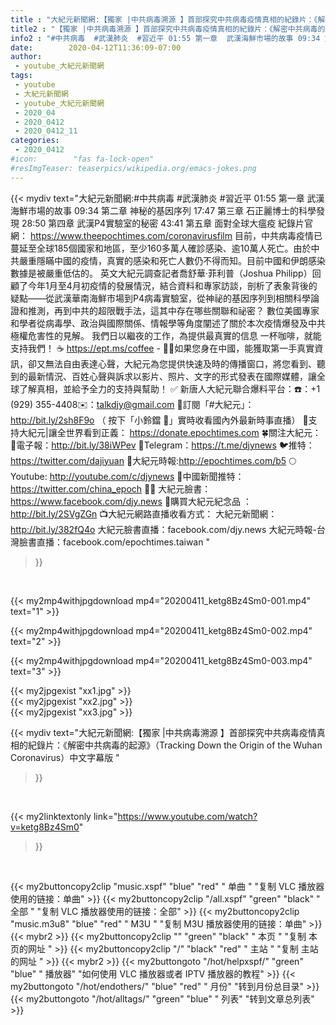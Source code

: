 ```yaml
---
title : "大紀元新聞網:【獨家 |中共病毒溯源 】首部探究中共病毒疫情真相的紀錄片：《解密中共病毒的起源》（Tracking Down the Origin of the Wuhan Coronavirus）中文字幕版 "
title2 : "【獨家 |中共病毒溯源 】首部探究中共病毒疫情真相的紀錄片：《解密中共病毒的起源》（Tracking Down the Origin of the Wuhan Coronavirus）中文字幕版 "
info2 : "#中共病毒  #武漢肺炎  #習近平 01:55 第一章  武漢海鮮市場的故事 09:34 第二章  神秘的基因序列 17:47 第三章  石正麗博士的科學發現 28:50 第四章  武漢P4實驗室的秘密 43:41 第五章 面對全球大瘟疫  紀錄片官網： https://www.theepochtimes.com/coronavirusfilm  目前，中共病毒疫情已蔓延至全球185個國家和地區，至少160多萬人確診感染、逾10萬人死亡。由於中共嚴重隱瞞中國的疫情，真實的感染和死亡人數仍不得而知。目前中國和伊朗感染數據是被嚴重低估的。  英文大紀元調查記者喬舒華·菲利普（Joshua Philipp）回顧了今年1月至4月初疫情的發展情況，結合資料和專家訪談，剖析了表象背後的疑點——從武漢華南海鮮市場到P4病毒實驗室，從神祕的基因序列到相關科學論證和推測，再到中共的超限戰手法，這其中存在哪些關聯和祕密？  數位美國專家和學者從病毒學、政治與國際關係、情報學等角度闡述了關於本次疫情爆發及中共極權危害性的見解。  我們日以繼夜的工作，為提供最真實的信息 一杯咖啡，就能支持我們！ ☕ https://ept.ms/coffee  - ✍🏻如果您身在中國，能獲取第一手真實資訊，卻又無法自由表達心聲，大紀元為您提供快速及時的傳播窗口，將您看到、聽到的最新情況、百姓心聲與訴求以影片、照片、文字的形式發表在國際媒體，讓全球了解真相，並給予全力的支持與幫助！ ✅  新唐人大紀元聯合爆料平台：☎️：+1 (929) 355-4408✉️：talkdjy@gmail.com  🌸訂閱「#大紀元」：http://bit.ly/2sh8F9o （ 按下「小鈴鐺 🔔」實時收看國內外最新時事直播）  💐支持大紀元|讓全世界看到正義： https://donate.epochtimes.com  🍀關注大紀元： 💌電子報：http://bit.ly/38iWPev 📱Telegram：https://t.me/djynews 🐦推特：https://twitter.com/dajiyuan 📰大紀元時報:http://epochtimes.com/b5 🌕Youtube: http://youtube.com/c/djynews 🐤中國新聞推特：https://twitter.com/china_epoch ✍🏻  大紀元臉書：https://www.facebook.com/djy.news  🎁購買大紀元紀念品 ：http://bit.ly/2SVgZGn  📺大紀元網路直播收看方式： 大紀元新聞網：http://bit.ly/382fQ4o 大紀元臉書直播：facebook.com/djy.news 大紀元時報-台灣臉書直播：facebook.com/epochtimes.taiwan "
date:        2020-04-12T11:36:09-07:00
author:
 - youtube_大紀元新聞網
tags:
 - youtube
 - 大紀元新聞網
 - youtube_大紀元新聞網
 - 2020_04
 - 2020_0412
 - 2020_0412_11
categories:
 - 2020_0412
#icon:        "fas fa-lock-open"
#resImgTeaser: teaserpics/wikipedia.org/emacs-jokes.png
---
```


{{< mydiv text="大紀元新聞網:#中共病毒  #武漢肺炎  #習近平 01:55 第一章  武漢海鮮市場的故事 09:34 第二章  神秘的基因序列 17:47 第三章  石正麗博士的科學發現 28:50 第四章  武漢P4實驗室的秘密 43:41 第五章 面對全球大瘟疫  紀錄片官網： https://www.theepochtimes.com/coronavirusfilm  目前，中共病毒疫情已蔓延至全球185個國家和地區，至少160多萬人確診感染、逾10萬人死亡。由於中共嚴重隱瞞中國的疫情，真實的感染和死亡人數仍不得而知。目前中國和伊朗感染數據是被嚴重低估的。  英文大紀元調查記者喬舒華·菲利普（Joshua Philipp）回顧了今年1月至4月初疫情的發展情況，結合資料和專家訪談，剖析了表象背後的疑點——從武漢華南海鮮市場到P4病毒實驗室，從神祕的基因序列到相關科學論證和推測，再到中共的超限戰手法，這其中存在哪些關聯和祕密？  數位美國專家和學者從病毒學、政治與國際關係、情報學等角度闡述了關於本次疫情爆發及中共極權危害性的見解。  我們日以繼夜的工作，為提供最真實的信息 一杯咖啡，就能支持我們！ ☕ https://ept.ms/coffee  - ✍🏻如果您身在中國，能獲取第一手真實資訊，卻又無法自由表達心聲，大紀元為您提供快速及時的傳播窗口，將您看到、聽到的最新情況、百姓心聲與訴求以影片、照片、文字的形式發表在國際媒體，讓全球了解真相，並給予全力的支持與幫助！ ✅  新唐人大紀元聯合爆料平台：☎️：+1 (929) 355-4408✉️：talkdjy@gmail.com  🌸訂閱「#大紀元」：http://bit.ly/2sh8F9o （ 按下「小鈴鐺 🔔」實時收看國內外最新時事直播）  💐支持大紀元|讓全世界看到正義： https://donate.epochtimes.com  🍀關注大紀元： 💌電子報：http://bit.ly/38iWPev 📱Telegram：https://t.me/djynews 🐦推特：https://twitter.com/dajiyuan 📰大紀元時報:http://epochtimes.com/b5 🌕Youtube: http://youtube.com/c/djynews 🐤中國新聞推特：https://twitter.com/china_epoch ✍🏻  大紀元臉書：https://www.facebook.com/djy.news  🎁購買大紀元紀念品 ：http://bit.ly/2SVgZGn  📺大紀元網路直播收看方式： 大紀元新聞網：http://bit.ly/382fQ4o 大紀元臉書直播：facebook.com/djy.news 大紀元時報-台灣臉書直播：facebook.com/epochtimes.taiwan "
>}}
<br>


{{< my2mp4withjpgdownload mp4="20200411_ketg8Bz4Sm0-001.mp4" text="1" >}}

{{< my2mp4withjpgdownload mp4="20200411_ketg8Bz4Sm0-002.mp4" text="2" >}}

{{< my2mp4withjpgdownload mp4="20200411_ketg8Bz4Sm0-003.mp4" text="3" >}}

{{< my2jpgexist "xx1.jpg" >}}<br>
{{< my2jpgexist "xx2.jpg" >}}<br>
{{< my2jpgexist "xx3.jpg" >}}<br>



{{< mydiv text="大紀元新聞網:【獨家 |中共病毒溯源 】首部探究中共病毒疫情真相的紀錄片：《解密中共病毒的起源》（Tracking Down the Origin of the Wuhan Coronavirus）中文字幕版 "
>}}
<br>

{{< my2linktextonly link="https://www.youtube.com/watch?v=ketg8Bz4Sm0"
>}}


<br>

{{< my2buttoncopy2clip "music.xspf"        "blue"   "red"    " 单曲 "  "复制 VLC 播放器使用的链接：单曲" >}} {{< my2buttoncopy2clip "/all.xspf"         "green"  "black"  " 全部 "  "复制 VLC 播放器使用的链接：全部" >}} {{< my2buttoncopy2clip "music.m3u8"        "blue"   "red"    " M3U  "    "复制 M3U 播放器使用的链接：单曲" >}} {{< mybr2 >}} {{< my2buttoncopy2clip ""                  "green"  "black"  " 本页 "    "复制 本页的网址 " >}} {{< my2buttoncopy2clip "/"                 "black"  "red"    " 主站 "    "复制 主站的网址 " >}} {{< mybr2 >}} {{< my2buttongoto      "/hot/helpxspf/"    "green"  "blue"   " 播放器" "如何使用 VLC 播放器或者 IPTV 播放器的教程" >}} {{< my2buttongoto      "/hot/endothers/"   "blue"   "red"    " 月份"   "转到月份总目录" >}} {{< my2buttongoto      "/hot/alltags/"     "green"  "blue"   " 列表"   "转到文章总列表" >}} 
